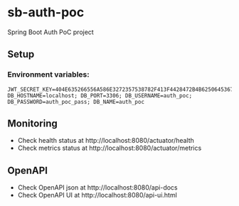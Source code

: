 # sb-auth-poc

Spring Boot Auth PoC project

## Setup

### Environment variables:

```
JWT_SECRET_KEY=404E635266556A586E3272357538782F413F4428472B4B6250645367566B5970;
DB_HOSTNAME=localhost; DB_PORT=3306; DB_USERNAME=auth_poc; DB_PASSWORD=auth_poc_pass; DB_NAME=auth_poc
```

## Monitoring

- Check health status at http://localhost:8080/actuator/health
- Check metrics status at http://localhost:8080/actuator/metrics

## OpenAPI

- Check OpenAPI json at http://localhost:8080/api-docs
- Check OpenAPI UI at http://localhost:8080/api-ui.html
